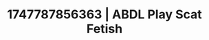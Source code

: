---
categories:
- Thigh worship
- Erotic archetypes
- Hidden desires
- Gagging sounds
- Mindful pleasure
image: /assets/images/1747787856363.jpg
layout: post
seo:
  description: Featured content with sensual Scat Fetish, ABDL Play. HD images available.
  keywords: Scat Fetish, ABDL Play
  og_image: /assets/images/1747787856363.jpg
  schema_type: VisualArtwork
tags:
- ABDL Play
- '#1747787856363'
- Scat Fetish
title: 1747787856363 | ABDL Play Scat Fetish
---